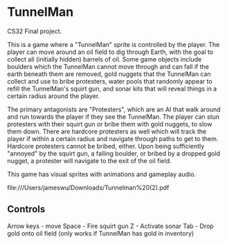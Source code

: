 # TunnelMan
CS32 Final project.

This is a game where a "TunnelMan" sprite is controlled by the player. The player can move around an oil field to dig through Earth, with the goal to collect all (initially hidden) barrels of oil.
Some game objects include boulders which the TunnelMan cannot move through and can fall if the earth beneath them are removed, gold nuggets that the TunnelMan can collect and use to bribe protesters, water pools that randomly appear to refill the TunnelMan's squirt gun, and sonar kits that will reveal things in a certain radius around the player.

The primary antagonists are "Protesters", which are an AI that walk around and run towards the player if they see the TunnelMan. The player can stun protesters with their squirt gun or bribe them with gold nuggets, to slow them down. There are hardcore protesters as well which will track the player if within a certain radius and navigate through paths to get to them. Hardcore protesters cannot be bribed, either.
Upon being sufficiently "annoyed" by the squirt gun, a falling boulder, or bribed by a dropped gold nugget, a protester will navigate to the exit of the oil field.

This game has visual sprites with animations and gameplay audio.

file:///Users/jameswu/Downloads/Tunnelman%20(2).pdf

## Controls
Arrow keys - move
Space - Fire squirt gun
Z - Activate sonar
Tab - Drop gold onto oil field (only works if TunnelMan has gold in inventory)
